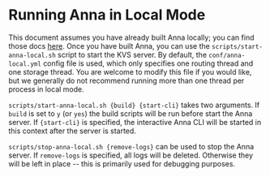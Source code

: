 # Running Anna in Local Mode

This document assumes you have already built Anna locally; you can find those docs [here](docs/building-anna.md). Once you have built Anna, you can use the `scripts/start-anna-local.sh` script to start the KVS server. By default, the `conf/anna-local.yml` config file is used, which only specifies one routing thread and one storage thread. You are welcome to modify this file if you would like, but we generally do not recommend running more than one thread per process in local mode.

`scripts/start-anna-local.sh {build} {start-cli}` takes two arguments. If `build` is set to `y` (or `yes`) the build scripts will be run before start the Anna server. If `{start-cli}` is specified, the interactive Anna CLI will be started in this context after the server is started.

`scripts/stop-anna-local.sh {remove-logs}` can be used to stop the Anna server. If `remove-logs` is specified, all logs will be deleted. Otherwise they will be left in place -- this is primarily used for debugging purposes.